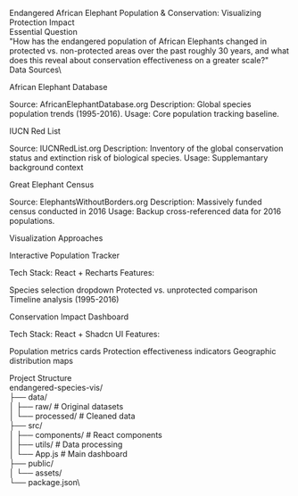 Endangered African Elephant Population & Conservation: Visualizing Protection Impact\
Essential Question\
"How has the endangered population of African Elephants changed in protected vs. non-protected areas over the past roughly 30 years, and what does this reveal about conservation effectiveness on a greater scale?"\
Data Sources\

African Elephant Database

Source: AfricanElephantDatabase.org
Description: Global species population trends (1995-2016).
Usage: Core population tracking baseline.

IUCN Red List

Source: IUCNRedList.org
Description: Inventory of the global conservation status and extinction risk of biological species.
Usage: Supplemantary background context 

Great Elephant Census

Source: ElephantsWithoutBorders.org
Description: Massively funded census conducted in 2016
Usage: Backup cross-referenced data for 2016 populations.

Visualization Approaches

Interactive Population Tracker

Tech Stack: React + Recharts
Features:

Species selection dropdown
Protected vs. unprotected comparison
Timeline analysis (1995-2016)

Conservation Impact Dashboard

Tech Stack: React + Shadcn UI
Features:

Population metrics cards
Protection effectiveness indicators
Geographic distribution maps

Project Structure\
endangered-species-vis/\
├── data/\
│ ├── raw/ # Original datasets\
│ └── processed/ # Cleaned data\
├── src/\
│ ├── components/ # React components\
│ ├── utils/ # Data processing\
│ └── App.js # Main dashboard\
├── public/\
│ └── assets/\
└── package.json\
